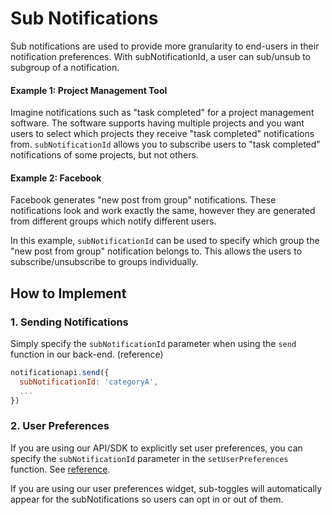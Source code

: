 # Sub Notifications

Sub notifications are used to provide more granularity to end-users in their notification preferences. With subNotificationId, a user can sub/unsub to subgroup of a notification.

#### Example 1: Project Management Tool

Imagine notifications such as "task completed" for a project management software. The software supports having multiple projects and you want users to select which projects they receive "task completed" notifications from. `subNotificationId` allows you to subscribe users to "task completed" notifications of some projects, but not others.

#### Example 2: Facebook

Facebook generates "new post from group" notifications. These notifications look and work exactly the same, however they are generated from different groups which notify different users.

In this example, `subNotificationId` can be used to specify which group the "new post from group" notification belongs to. This allows the users to subscribe/unsubscribe to groups individually.

## How to Implement

### 1. Sending Notifications

Simply specify the `subNotificationId` parameter when using the `send` function in our back-end. (reference)

```js
notificationapi.send({
  subNotificationId: 'categoryA',
  ...
})
```

### 2. User Preferences

If you are using our API/SDK to explicitly set user preferences, you can specify the `subNotificationId` parameter in the `setUserPreferences` function. See [reference](../reference/js-client#patchuserpreference).

If you are using our user preferences widget, sub-toggles will automatically appear for the subNotifications so users can opt in or out of them.
